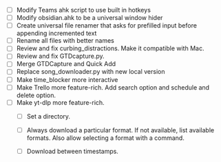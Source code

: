 - [ ] Modify Teams ahk script to use built in hotkeys
- [ ] Modify obsidian.ahk to be a universal window hider
- [ ] Create universal file renamer that asks for prefilled input before appending incremented text
- [ ] Rename all files with better names
- [ ] Review and fix curbing_distractions. Make it compatible with Mac.
- [ ] Review and fix GTDcapture.py.
- [ ] Merge GTDCapture and Quick Add
- [ ] Replace song_downloader.py with new local version
- [ ] Make time_blocker more interactive
- [ ] Make Trello more feature-rich. Add search option and schedule and delete option.
- [ ] Make yt-dlp more feature-rich.
    - [ ] Set a directory.
    - [ ] Always download a particular format. If not available, list available formats. Also allow selecting a format with a command.
    - [ ] Download between timestamps.

